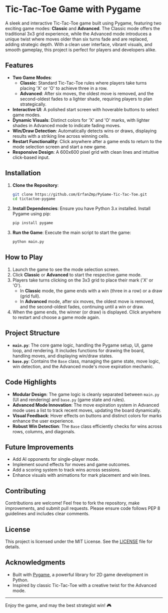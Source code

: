 # Tic-Tac-Toe Game with Pygame

A sleek and interactive Tic-Tac-Toe game built using Pygame, featuring two exciting game modes: **Classic** and **Advanced**. The Classic mode offers the traditional 3x3 grid experience, while the Advanced mode introduces a unique twist where moves older than six turns fade and are replaced, adding strategic depth. With a clean user interface, vibrant visuals, and smooth gameplay, this project is perfect for players and developers alike.

## Features

- **Two Game Modes**:
  - **Classic**: Standard Tic-Tac-Toe rules where players take turns placing 'X' or 'O' to achieve three in a row.
  - **Advanced**: After six moves, the oldest move is removed, and the second-oldest fades to a lighter shade, requiring players to plan strategically.
- **Interactive UI**: A polished start screen with hoverable buttons to select game modes.
- **Dynamic Visuals**: Distinct colors for 'X' and 'O' marks, with lighter shades in Advanced mode to indicate fading moves.
- **Win/Draw Detection**: Automatically detects wins or draws, displaying results with a striking line across winning cells.
- **Restart Functionality**: Click anywhere after a game ends to return to the mode selection screen and start a new game.
- **Responsive Design**: A 600x600 pixel grid with clean lines and intuitive click-based input.

## Installation

1. **Clone the Repository**:
   ```bash
   git clone https://github.com/ErfanZmp/PyGame-Tic-Tac-Toe.git
   cd tictactoe-pygame
   ```

2. **Install Dependencies**:
   Ensure you have Python 3.x installed. Install Pygame using pip:
   ```bash
   pip install pygame
   ```

3. **Run the Game**:
   Execute the main script to start the game:
   ```bash
   python main.py
   ```

## How to Play

1. Launch the game to see the mode selection screen.
2. Click **Classic** or **Advanced** to start the respective game mode.
3. Players take turns clicking on the 3x3 grid to place their mark ('X' or 'O').
   - In **Classic** mode, the game ends with a win (three in a row) or a draw (grid full).
   - In **Advanced** mode, after six moves, the oldest move is removed, and the second-oldest fades, continuing until a win or draw.
4. When the game ends, the winner (or draw) is displayed. Click anywhere to restart and choose a game mode again.

## Project Structure

- **`main.py`**: The core game logic, handling the Pygame setup, UI, game loop, and rendering. It includes functions for drawing the board, handling moves, and displaying win/draw states.
- **`base.py`**: Contains the `Base` class, managing the game state, move logic, win detection, and the Advanced mode's move expiration mechanic.

## Code Highlights

- **Modular Design**: The game logic is cleanly separated between `main.py` (UI and rendering) and `base.py` (game state and rules).
- **Advanced Mode Innovation**: The move expiration system in Advanced mode uses a list to track recent moves, updating the board dynamically.
- **Visual Feedback**: Hover effects on buttons and distinct colors for marks enhance the user experience.
- **Robust Win Detection**: The `Base` class efficiently checks for wins across rows, columns, and diagonals.

## Future Improvements

- Add AI opponents for single-player mode.
- Implement sound effects for moves and game outcomes.
- Add a scoring system to track wins across sessions.
- Enhance visuals with animations for mark placement and win lines.

## Contributing

Contributions are welcome! Feel free to fork the repository, make improvements, and submit pull requests. Please ensure code follows PEP 8 guidelines and includes clear comments.

## License

This project is licensed under the MIT License. See the [LICENSE](LICENSE) file for details.

## Acknowledgments

- Built with [Pygame](https://www.pygame.org/), a powerful library for 2D game development in Python.
- Inspired by classic Tic-Tac-Toe with a creative twist for the Advanced mode.

---

Enjoy the game, and may the best strategist win! 🎮